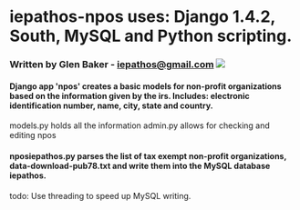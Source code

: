 # iepathos-npos uses: Django 1.4.2, South, MySQL and Python scripting.
### Written by Glen Baker - iepathos@gmail.com <a href="http://coderwall.com/iepathos"><img src="http://api.coderwall.com/iepathos/endorsecount.png" /></a>

#### Django app 'npos' creates a basic models for non-profit organizations based on the information given by the irs.  Includes: electronic identification number, name, city, state and country.

models.py holds all the information
admin.py allows for checking and editing npos

#### nposiepathos.py parses the list of tax exempt non-profit organizations, data-download-pub78.txt and write them into the MySQL database iepathos.

todo: Use threading to speed up MySQL writing.
